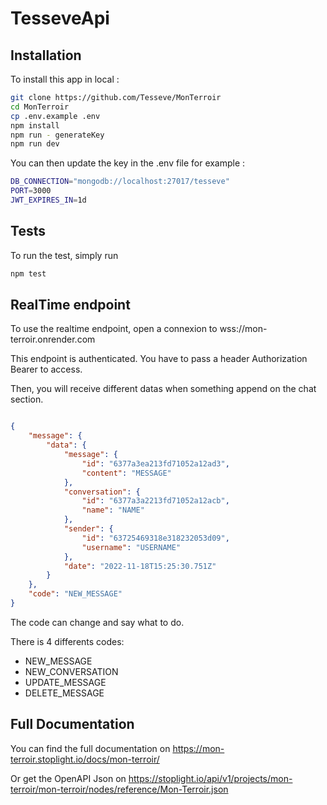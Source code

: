 # TesseveApi

## Installation

To install this app in local :
```bash
git clone https://github.com/Tesseve/MonTerroir
cd MonTerroir
cp .env.example .env
npm install
npm run - generateKey
npm run dev
```

You can then update the key in the .env file for example : 

```bash
DB_CONNECTION="mongodb://localhost:27017/tesseve"
PORT=3000
JWT_EXPIRES_IN=1d
```

## Tests

To run the test, simply run 

```bash
npm test
```

## RealTime endpoint

To use the realtime endpoint, open a connexion to wss://mon-terroir.onrender.com

This endpoint is authenticated. You have to pass a header Authorization Bearer to access.

Then, you will receive different datas when something append on the chat section. 

```json

{
    "message": {
        "data": {
            "message": {
                "id": "6377a3ea213fd71052a12ad3",
                "content": "MESSAGE"
            },
            "conversation": {
                "id": "6377a3a2213fd71052a12acb",
                "name": "NAME"
            },
            "sender": {
                "id": "63725469318e318232053d09",
                "username": "USERNAME"
            },
            "date": "2022-11-18T15:25:30.751Z"
        }
    },
    "code": "NEW_MESSAGE"
}

```

The code can change and say what to do.

There is 4 differents codes:
- NEW_MESSAGE
- NEW_CONVERSATION
- UPDATE_MESSAGE
- DELETE_MESSAGE

## Full Documentation

You can find the full documentation on https://mon-terroir.stoplight.io/docs/mon-terroir/

Or get the OpenAPI Json on https://stoplight.io/api/v1/projects/mon-terroir/mon-terroir/nodes/reference/Mon-Terroir.json
